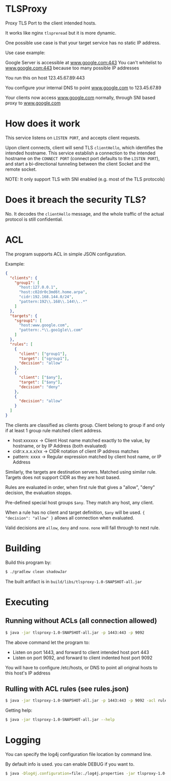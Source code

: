# TLSProxy
Proxy TLS Port to the client intended hosts.

It works like nginx `tlspreread` but it is more dynamic.

One possible use case is that your target service has no static IP address.

Use case example:

Google Server is accessible at www.google.com:443
You can't whitelist to www.google.com:443 because too many possible IP addresses

You run this on host 123.45.67.89:443

You configure your internal DNS to point www.google.com to 123.45.67.89

Your clients now access www.google.com normally, through SNI based proxy to www.google.com


# How does it work
This service listens on `LISTEN PORT`, and accepts client requests.

Upon client connects, client will send TLS `clientHello`, which identifies the intended hostname.
This service establish a connection to the intended hostname on the `CONNECT PORT` (connect port
defaults to the `LISTEN PORT`), and start a bi-directional tunneling between the client Socket and
the remote socket.


NOTE: It only support TLS with SNI enabled (e.g. most of the TLS protocols)

# Does it breach the security TLS?
No. It decodes the `clientHello` message, and the whole traffic of the actual protocol is still confidential.

# ACL
The program supports ACL in simple JSON configuration.

Example:
```json
{
  "clients": {
    "group1": [
      "host:127.0.0.1",
      "host:c02dr0c3md6t.home.arpa",
      "cidr:192.168.144.0/24",
      "pattern:192\\.168\\.144\\..*"
    ]
  },
  "targets": {
    "sgroup1": [
      "host:www.google.com",
      "pattern:.*\\.goo1gle\\.com"
    ]
  },
  "rules": [
    {
      "client": ["group1"],
      "target": ["sgroup1"],
      "decision": "allow"
    },
    {
      "client": ["$any"],
      "target": ["$any"],
      "decision": "deny"
    },
    {
      "decision": "allow"
    }
  ]
}
```

The clients are classified as clients group. Client belong to group if and only if at least 1 group rule matched client address.

* host:xxxxxx -> Client Host name matched exactly to the value, by hostname, or by IP Address (both evaluated)
* cidr:x.x.x.x/xx -> CIDR notation of client IP address matches
* pattern: xxxx -> Regular expression matched by client host name, or IP Address

Similarly, the targets are destination servers. Matched using similar rule. Targets does not support CIDR as they are host based.

Rules are evaluated in order, when first rule that gives a "allow", "deny" decision, the evaluation stopps.

Pre-defined special host groups `$any`. They match any host, any client.

When a rule has no client and target definition, `$any` will be used. `{ "decision": "allow" }` allows all connection when evaluated.

Valid decisions are `allow`, `deny` and `none`. `none` will fall through to next rule.

# Building
Build this program by:

```bash
$ ./gradlew clean shadowJar
```

The built artifact is in `build/libs/tlsproxy-1.0-SNAPSHOT-all.jar`

# Executing
## Running without ACLs (all connection allowed)
```bash
$ java -jar tlsproxy-1.0-SNAPSHOT-all.jar -p 1443:443 -p 9092
```
The above command let the program to:
* Listen on port 1443, and forward to client intended host port 443
* Listen on port 9092, and forward to client indented host port 9092

You will have to configure /etc/hosts, or DNS to point all original hosts to this host's IP address

## Rulling with ACL rules (see rules.json)
```bash
$ java -jar tlsproxy-1.0-SNAPSHOT-all.jar -p 1443:443 -p 9092 -acl rules.json
```

Getting help:

```bash
$ java -jar tlsproxy-1.0-SNAPSHOT-all.jar --help
```

# Logging
You can specify the log4j configuration file location by command line.

By default info is used. you can enable DEBUG if you want to.

```bash
$ java -Dlog4j.configuration=file:./log4j.properties -jar tlsproxy-1.0-SNAPSHOT-all.jar -p 1443:443 -p 9092
```

